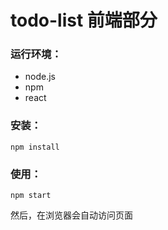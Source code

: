
# todo-list 前端部分

### 运行环境：
- node.js
- npm
- react

### 安装：
```git bash
npm install
```

### 使用：
```git bash
npm start
```

然后，在浏览器会自动访问页面
